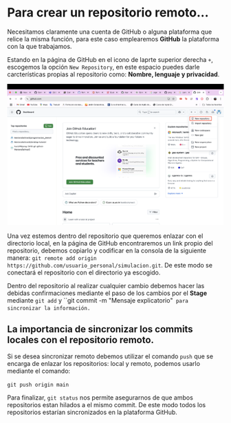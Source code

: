 # Para crear un repositorio remoto...

Necesitamos claramente una cuenta de GitHub o alguna plataforma que relice la misma función, para este caso emplearemos **GitHub** la plataforma con la que trabajamos.

Estando en la página de GitHub en el icono de laprte superior derecha ``+``, escogemos la opción ``New Repository``, en este espacio puedes darle carcterísticas propias al repositorio como: **Nombre, lenguaje y privacidad**. 

<img src= "Captura de pantalla 2025-01-29 a la(s) 14.18.38.png">

Una vez estemos dentro del repositorio que queremos enlazar con el directorio local, en la página de GitHub encontraremos un link propio del repositorio, debemos copiarlo y codificar en la consola de la siguiente manera:
``git remote add origin https://github.com/usuario_personal/simulacion.git``. De este modo se conectará el repositorio con el directorio ya escogido.

Dentro del repositorio al realizar cualquier cambio debemos hacer las debidas confirmaciones mediante el paso de los cambios por el **Stage** mediante ``git add`` y ``git commit -m "Mensaje explicatorio"` para sincronizar la información.`

## La importancia de sincronizar los commits locales con el repositorio remoto.

Si se desea sincronizar remoto debemos utilizar el comando ``push`` que se encarga de enlazar los repositorios: local y remoto, podemos usarlo mediante el comando:

``git push origin main``

Para finalizar, ``git status`` nos permite asegurarnos de que ambos repositorios estan hilados a el mismo commit.
De este modo todos los repositorios estarían sincronizados en la plataforma GitHub.  